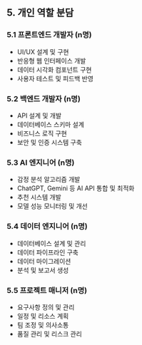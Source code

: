 ## 5. 개인 역할 분담

### 5.1 프론트엔드 개발자 (n명)

- UI/UX 설계 및 구현
- 반응형 웹 인터페이스 개발
- 데이터 시각화 컴포넌트 구현
- 사용자 테스트 및 피드백 반영


### 5.2 백엔드 개발자 (n명)

- API 설계 및 개발
- 데이터베이스 스키마 설계
- 비즈니스 로직 구현
- 보안 및 인증 시스템 구축


### 5.3 AI 엔지니어 (n명)

- 감정 분석 알고리즘 개발
- ChatGPT, Gemini 등 AI API 통합 및 최적화
- 추천 시스템 개발
- 모델 성능 모니터링 및 개선


### 5.4 데이터 엔지니어 (n명)

- 데이터베이스 설계 및 관리
- 데이터 파이프라인 구축
- 데이터 마이그레이션
- 분석 및 보고서 생성


### 5.5 프로젝트 매니저 (n명)

- 요구사항 정의 및 관리
- 일정 및 리소스 계획
- 팀 조정 및 의사소통
- 품질 관리 및 리스크 관리

